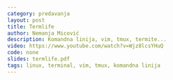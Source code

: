 ```yaml
---
category: predavanja
layout: post
title: Termlife
author: Nemanja Micović
description: Komandna linija, vim, tmux, termite...
video: https://www.youtube.com/watch?v=Wjz8lcsYHuQ
code: none
slides: termlife.pdf
tags: linux, terminal, vim, tmux, komandna linija
---
```

